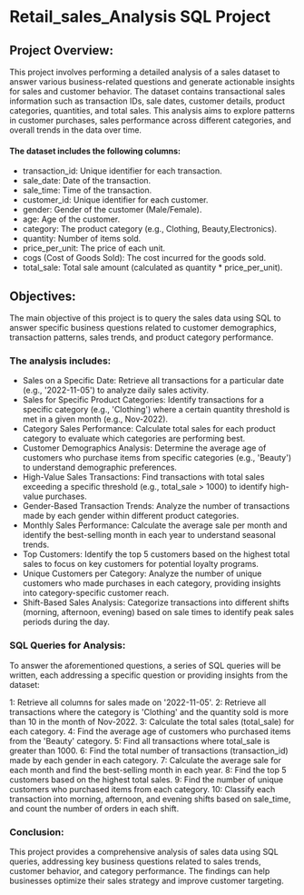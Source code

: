 # Retail_sales_Analysis SQL Project

## Project Overview:
This project involves performing a detailed analysis of a sales dataset to answer various business-related questions and generate actionable insights for sales and customer behavior. The dataset contains transactional sales information such as transaction IDs, sale dates, customer details, product categories, quantities, and total sales. This analysis aims to explore patterns in customer purchases, sales performance across different categories, and overall trends in the data over time.

#### The dataset includes the following columns:

* transaction_id: Unique identifier for each transaction.
* sale_date: Date of the transaction.
* sale_time: Time of the transaction.
* customer_id: Unique identifier for each customer.
* gender: Gender of the customer (Male/Female).
* age: Age of the customer.
* category: The product category (e.g., Clothing, Beauty,Electronics).
* quantity: Number of items sold.
* price_per_unit: The price of each unit.
* cogs (Cost of Goods Sold): The cost incurred for the goods sold.
* total_sale: Total sale amount (calculated as quantity * price_per_unit).

## Objectives:
The main objective of this project is to query the sales data using SQL to answer specific business questions related to customer demographics, transaction patterns, sales trends, and product category performance. 
### The analysis includes:

* Sales on a Specific Date: Retrieve all transactions for a particular date (e.g., '2022-11-05') to analyze daily sales activity.
* Sales for Specific Product Categories: Identify transactions for a specific category (e.g., 'Clothing') where a certain quantity threshold is met in a given month (e.g., Nov-2022).
* Category Sales Performance: Calculate total sales for each product category to evaluate which categories are performing best.
* Customer Demographics Analysis: Determine the average age of customers who purchase items from specific categories (e.g., 'Beauty') to understand demographic preferences.
* High-Value Sales Transactions: Find transactions with total sales exceeding a specific threshold (e.g., total_sale > 1000) to identify high-value purchases.
* Gender-Based Transaction Trends: Analyze the number of transactions made by each gender within different product categories.
* Monthly Sales Performance: Calculate the average sale per month and identify the best-selling month in each year to understand seasonal trends.
* Top Customers: Identify the top 5 customers based on the highest total sales to focus on key customers for potential loyalty programs.
* Unique Customers per Category: Analyze the number of unique customers who made purchases in each category, providing insights into category-specific customer reach.
* Shift-Based Sales Analysis: Categorize transactions into different shifts (morning, afternoon, evening) based on sale times to identify peak sales periods during the day.

### SQL Queries for Analysis:
To answer the aforementioned questions, a series of SQL queries will be written, each addressing a specific question or providing insights from the dataset:

1: Retrieve all columns for sales made on '2022-11-05'.
2: Retrieve all transactions where the category is 'Clothing' and the quantity sold is more than 10 in the month of Nov-2022.
3: Calculate the total sales (total_sale) for each category.
4: Find the average age of customers who purchased items from the 'Beauty' category.
5: Find all transactions where total_sale is greater than 1000.
6: Find the total number of transactions (transaction_id) made by each gender in each category.
7: Calculate the average sale for each month and find the best-selling month in each year.
8: Find the top 5 customers based on the highest total sales.
9: Find the number of unique customers who purchased items from each category.
10: Classify each transaction into morning, afternoon, and evening shifts based on sale_time, and count the number of orders in each shift.

### Conclusion:
This project provides a comprehensive analysis of sales data using SQL queries, addressing key business questions related to sales trends, customer behavior, and category performance. The findings can help businesses optimize their sales strategy and improve customer targeting.
